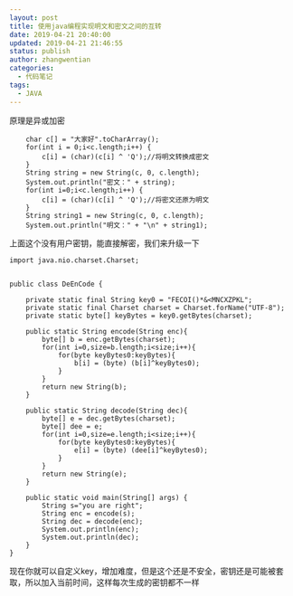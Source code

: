 ```yaml
---
layout: post
title: 使用java编程实现明文和密文之间的互转
date: 2019-04-21 20:40:00
updated: 2019-04-21 21:46:55
status: publish
author: zhangwentian
categories: 
  - 代码笔记
tags: 
  - JAVA
---
```



原理是异或加密 

        char c[] = "大家好".toCharArray();
        for(int i = 0;i<c.length;i++) {
        	c[i] = (char)(c[i] ^ 'Q');//将明文转换成密文
        }
        String string = new String(c, 0, c.length);
        System.out.println("密文：" + string);
        for(int i=0;i<c.length;i++) {
        	c[i] = (char)(c[i] ^ 'Q');//将密文还原为明文
        }
        String string1 = new String(c, 0, c.length);
        System.out.println("明文：" + "\n" + string1);

上面这个没有用户密钥，能直接解密，我们来升级一下

    import java.nio.charset.Charset;
     
     
    public class DeEnCode {
     
    	private static final String key0 = "FECOI()*&<MNCXZPKL";
    	private static final Charset charset = Charset.forName("UTF-8");
    	private static byte[] keyBytes = key0.getBytes(charset);
    	
    	public static String encode(String enc){
    		byte[] b = enc.getBytes(charset);
    		for(int i=0,size=b.length;i<size;i++){
    			for(byte keyBytes0:keyBytes){
    				b[i] = (byte) (b[i]^keyBytes0);
    			}
    		}
    		return new String(b);
    	}
    	
    	public static String decode(String dec){
    		byte[] e = dec.getBytes(charset);
    		byte[] dee = e;
    		for(int i=0,size=e.length;i<size;i++){
    			for(byte keyBytes0:keyBytes){
    				e[i] = (byte) (dee[i]^keyBytes0);
    			}
    		}
    		return new String(e);
    	}
     
    	public static void main(String[] args) {
    		String s="you are right";
    		String enc = encode(s);
    		String dec = decode(enc);
    		System.out.println(enc);
    		System.out.println(dec);
    	}
    }

现在你就可以自定义key，增加难度，但是这个还是不安全，密钥还是可能被套取，所以加入当前时间，这样每次生成的密钥都不一样